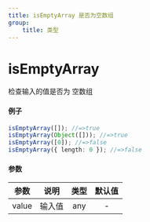 ```yaml
---
title: isEmptyArray 是否为空数组
group:
    title: 类型
---
```


# isEmptyArray

检查输入的值是否为 空数组

#### 例子

```ts
isEmptyArray([]); //=>true
isEmptyArray(Object([])); //=>true
isEmptyArray([0]); //=>false
isEmptyArray({ length: 0 }); //=>false
```

#### 参数

| 参数  |  说明  | 类型 | 默认值 |
| :---: | :----: | :--: | :----: |
| value | 输入值 | any  |   -    |
